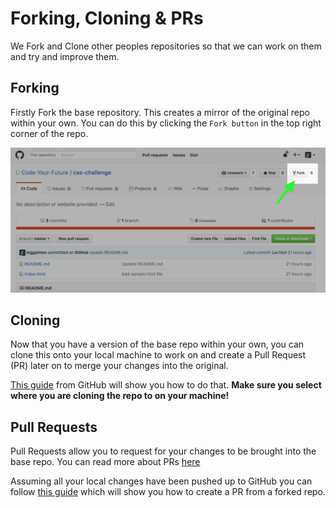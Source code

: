 # Forking, Cloning & PRs

We Fork and Clone other peoples repositories so that we can work on them and try and improve them.

## Forking
Firstly Fork the base repository. This creates a mirror of the original repo within your own. You can do this by clicking the `Fork button` in the top right corner of the repo.

![](./images/forking.png)

## Cloning

Now that you have a version of the base repo within your own, you can clone this onto your local machine to work on and create a Pull Request (PR) later on to merge your changes into the original.

[This guide](https://help.github.com/desktop/guides/contributing/cloning-a-repository-from-github-desktop/) from GitHub will show you how to do that. **Make sure you select where you are cloning the repo to on your machine!**

## Pull Requests

Pull Requests allow you to request for your changes to be brought into the base repo. You can read more about PRs [here](https://help.github.com/articles/about-pull-requests/)

Assuming all your local changes have been pushed up to GitHub you can follow [this guide](https://help.github.com/articles/creating-a-pull-request-from-a-fork/) which will show you how to create a PR from a forked repo.